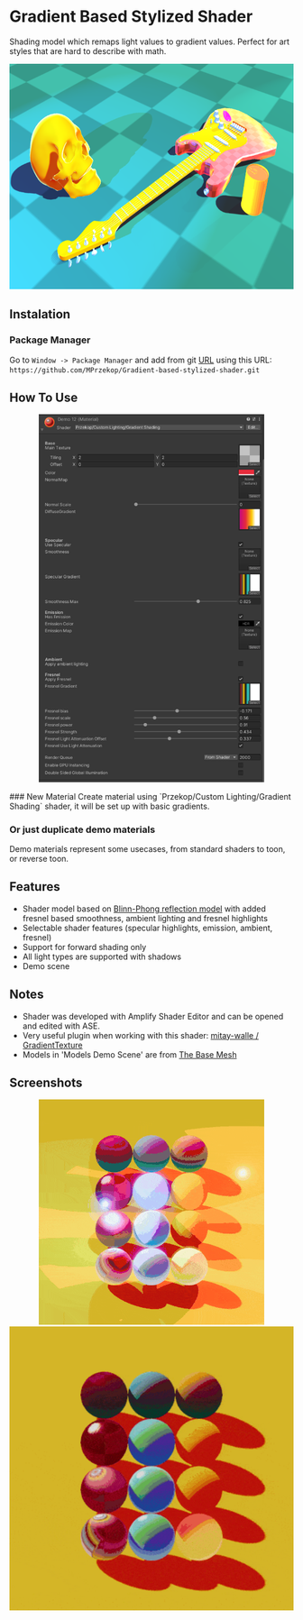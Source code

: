# Gradient Based Stylized Shader

Shading model which remaps light values to gradient values. Perfect for art styles that are hard to describe with math.
<p align="center">
  <img src="https://github.com/MPrzekop/Gradient-based-stylized-shader/blob/images/Images/models.png" height="400" title="Image with guitar and can">
</p>
 
## Instalation
### Package Manager

Go to `Window -> Package Manager` and add from git [URL](https://docs.unity3d.com/Manual/upm-ui-giturl.html) using this URL:
`https://github.com/MPrzekop/Gradient-based-stylized-shader.git`

## How To Use
<p align="center">
  <img src="https://github.com/MPrzekop/Gradient-based-stylized-shader/blob/images/Images/Editor.png" width="400" title="Material inspector">
</p>
### New Material
Create material using `Przekop/Custom Lighting/Gradient Shading` shader, it will be set up with basic gradients.

### Or just duplicate demo materials
Demo materials represent some usecases, from standard shaders to toon, or reverse toon.

## Features
* Shader model based on [Blinn-Phong reflection model](https://en.wikipedia.org/wiki/Blinn%E2%80%93Phong_reflection_model) with added fresnel based smoothness, ambient lighting and fresnel highlights
* Selectable shader features (specular highlights, emission, ambient, fresnel)
* Support for forward shading only
* All light types are supported with shadows
* Demo scene

## Notes
* Shader was developed with Amplify Shader Editor and can be opened and edited with ASE.
* Very useful plugin when working with this shader: [mitay-walle / GradientTexture](https://github.com/mitay-walle/GradientTexture)
* Models in 'Models Demo Scene' are from [The Base Mesh](https://thebasemesh.com/model-library)

## Screenshots
<p align="center">
  <img src="https://github.com/MPrzekop/Gradient-based-stylized-shader/blob/images/Images/Point.gif" width="400" title="point lights demo">
  <img src="https://github.com/MPrzekop/Gradient-based-stylized-shader/blob/images/Images/Cover.gif" width="700" title="Spheres with different materials on them">
</p>
